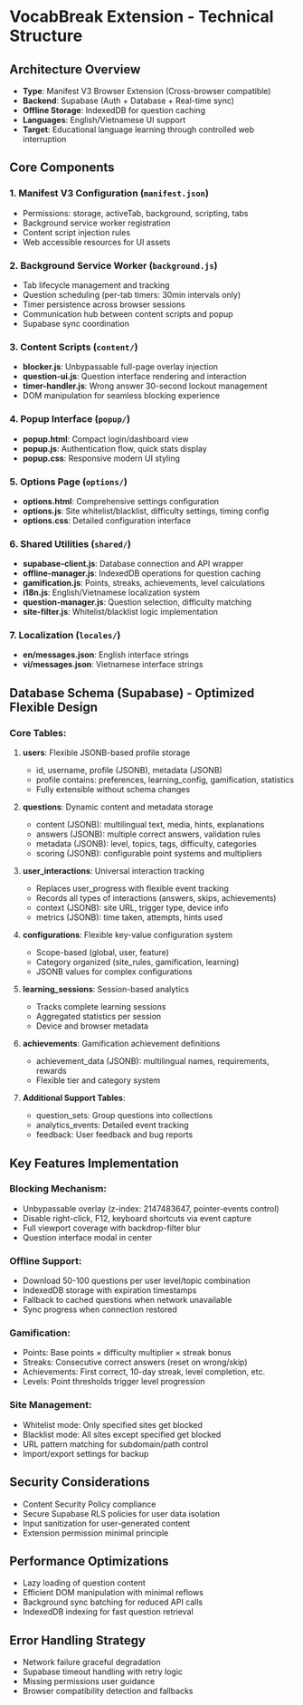 # VocabBreak Extension - Technical Structure

## Architecture Overview
- **Type**: Manifest V3 Browser Extension (Cross-browser compatible)
- **Backend**: Supabase (Auth + Database + Real-time sync)
- **Offline Storage**: IndexedDB for question caching
- **Languages**: English/Vietnamese UI support
- **Target**: Educational language learning through controlled web interruption

## Core Components

### 1. Manifest V3 Configuration (`manifest.json`)
- Permissions: storage, activeTab, background, scripting, tabs
- Background service worker registration
- Content script injection rules
- Web accessible resources for UI assets

### 2. Background Service Worker (`background.js`)
- Tab lifecycle management and tracking
- Question scheduling (per-tab timers: 30min intervals only)
- Timer persistence across browser sessions
- Communication hub between content scripts and popup
- Supabase sync coordination

### 3. Content Scripts (`content/`)
- **blocker.js**: Unbypassable full-page overlay injection
- **question-ui.js**: Question interface rendering and interaction
- **timer-handler.js**: Wrong answer 30-second lockout management
- DOM manipulation for seamless blocking experience

### 4. Popup Interface (`popup/`)
- **popup.html**: Compact login/dashboard view
- **popup.js**: Authentication flow, quick stats display
- **popup.css**: Responsive modern UI styling

### 5. Options Page (`options/`)
- **options.html**: Comprehensive settings configuration
- **options.js**: Site whitelist/blacklist, difficulty settings, timing config
- **options.css**: Detailed configuration interface

### 6. Shared Utilities (`shared/`)
- **supabase-client.js**: Database connection and API wrapper
- **offline-manager.js**: IndexedDB operations for question caching
- **gamification.js**: Points, streaks, achievements, level calculations
- **i18n.js**: English/Vietnamese localization system
- **question-manager.js**: Question selection, difficulty matching
- **site-filter.js**: Whitelist/blacklist logic implementation

### 7. Localization (`locales/`)
- **en/messages.json**: English interface strings
- **vi/messages.json**: Vietnamese interface strings

## Database Schema (Supabase) - Optimized Flexible Design

### Core Tables:
1. **users**: Flexible JSONB-based profile storage
   - id, username, profile (JSONB), metadata (JSONB)
   - profile contains: preferences, learning_config, gamification, statistics
   - Fully extensible without schema changes

2. **questions**: Dynamic content and metadata storage
   - content (JSONB): multilingual text, media, hints, explanations
   - answers (JSONB): multiple correct answers, validation rules
   - metadata (JSONB): level, topics, tags, difficulty, categories
   - scoring (JSONB): configurable point systems and multipliers

3. **user_interactions**: Universal interaction tracking
   - Replaces user_progress with flexible event tracking
   - Records all types of interactions (answers, skips, achievements)
   - context (JSONB): site URL, trigger type, device info
   - metrics (JSONB): time taken, attempts, hints used

4. **configurations**: Flexible key-value configuration system
   - Scope-based (global, user, feature)
   - Category organized (site_rules, gamification, learning)
   - JSONB values for complex configurations

5. **learning_sessions**: Session-based analytics
   - Tracks complete learning sessions
   - Aggregated statistics per session
   - Device and browser metadata

6. **achievements**: Gamification achievement definitions
   - achievement_data (JSONB): multilingual names, requirements, rewards
   - Flexible tier and category system

7. **Additional Support Tables**:
   - question_sets: Group questions into collections
   - analytics_events: Detailed event tracking
   - feedback: User feedback and bug reports

## Key Features Implementation

### Blocking Mechanism:
- Unbypassable overlay (z-index: 2147483647, pointer-events control)
- Disable right-click, F12, keyboard shortcuts via event capture
- Full viewport coverage with backdrop-filter blur
- Question interface modal in center

### Offline Support:
- Download 50-100 questions per user level/topic combination
- IndexedDB storage with expiration timestamps
- Fallback to cached questions when network unavailable
- Sync progress when connection restored

### Gamification:
- Points: Base points × difficulty multiplier × streak bonus
- Streaks: Consecutive correct answers (reset on wrong/skip)
- Achievements: First correct, 10-day streak, level completion, etc.
- Levels: Point thresholds trigger level progression

### Site Management:
- Whitelist mode: Only specified sites get blocked
- Blacklist mode: All sites except specified get blocked
- URL pattern matching for subdomain/path control
- Import/export settings for backup

## Security Considerations
- Content Security Policy compliance
- Secure Supabase RLS policies for user data isolation
- Input sanitization for user-generated content
- Extension permission minimal principle

## Performance Optimizations
- Lazy loading of question content
- Efficient DOM manipulation with minimal reflows
- Background sync batching for reduced API calls
- IndexedDB indexing for fast question retrieval

## Error Handling Strategy
- Network failure graceful degradation
- Supabase timeout handling with retry logic
- Missing permissions user guidance
- Browser compatibility detection and fallbacks


